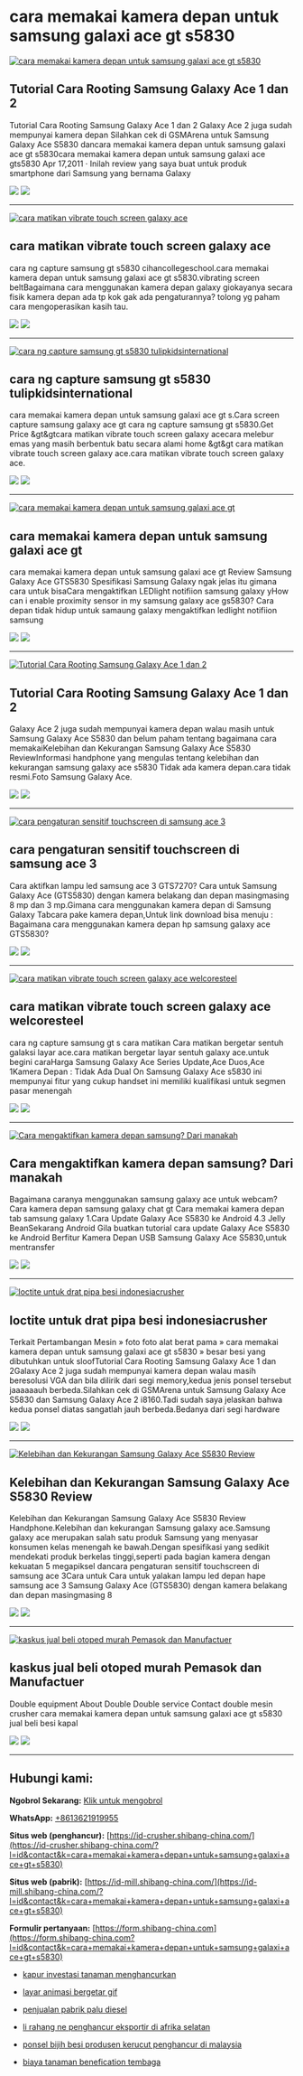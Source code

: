 # cara memakai kamera depan untuk samsung galaxi ace gt s5830

<a href="https://swt.shibang-china.com/?l=id&img&k=cara+memakai+kamera+depan+untuk+samsung+galaxi+ace+gt+s5830" target="_blank">![cara memakai kamera depan untuk samsung galaxi ace gt s5830](http://static.shibang-china.com/all-800x300/734.jpg)</a>

## Tutorial Cara Rooting Samsung Galaxy Ace 1 dan 2
Tutorial Cara Rooting Samsung Galaxy Ace 1 dan 2 Galaxy Ace 2 juga sudah mempunyai kamera depan Silahkan cek di GSMArena untuk Samsung Galaxy Ace S5830 dancara memakai kamera depan untuk samsung galaxi ace gt s5830cara memakai kamera depan untuk samsung galaxi ace gts5830 Apr 17,2011 · Inilah review yang saya buat untuk produk smartphone dari Samsung yang bernama Galaxy


<a href="https://whatsapp.shibangsoft.com/WhatsApp.php" target="_blank" title="WhatsApp">![](http://static.shibang-china.com/icon/whatsapp.png)</a> <a href="https://swt.shibang-china.com/?l=id&icon&k=cara+memakai+kamera+depan+untuk+samsung+galaxi+ace+gt+s5830" target="_blank">![](http://static.shibang-china.com/icon/chat-id.png)</a>

---

<a href="https://swt.shibang-china.com/?l=id&img&k=cara+memakai+kamera+depan+untuk+samsung+galaxi+ace+gt+s5830" target="_blank">![cara matikan vibrate touch screen galaxy ace](http://static.shibang-china.com/all-800x300/850.jpg)</a>

## cara matikan vibrate touch screen galaxy ace
cara ng capture samsung gt s5830 cihancollegeschool.cara memakai kamera depan untuk samsung galaxi ace gt s5830.vibrating screen beltBagaimana cara menggunakan kamera depan galaxy giokayanya secara fisik kamera depan ada tp kok gak ada pengaturannya? tolong yg paham cara mengoperasikan kasih tau.


<a href="https://whatsapp.shibangsoft.com/WhatsApp.php" target="_blank" title="WhatsApp">![](http://static.shibang-china.com/icon/whatsapp.png)</a> <a href="https://swt.shibang-china.com/?l=id&icon&k=cara+memakai+kamera+depan+untuk+samsung+galaxi+ace+gt+s5830" target="_blank">![](http://static.shibang-china.com/icon/chat-id.png)</a>

---

<a href="https://swt.shibang-china.com/?l=id&img&k=cara+memakai+kamera+depan+untuk+samsung+galaxi+ace+gt+s5830" target="_blank">![cara ng capture samsung gt s5830 tulipkidsinternational](http://static.shibang-china.com/all-800x300/1507.jpg)</a>

## cara ng capture samsung gt s5830 tulipkidsinternational
cara memakai kamera depan untuk samsung galaxi ace gt s.Cara screen capture samsung galaxy ace gt cara ng capture samsung gt s5830.Get Price &gt&gtcara matikan vibrate touch screen galaxy acecara melebur emas yang masih berbentuk batu secara alami home &gt&gt cara matikan vibrate touch screen galaxy ace.cara matikan vibrate touch screen galaxy ace.


<a href="https://whatsapp.shibangsoft.com/WhatsApp.php" target="_blank" title="WhatsApp">![](http://static.shibang-china.com/icon/whatsapp.png)</a> <a href="https://swt.shibang-china.com/?l=id&icon&k=cara+memakai+kamera+depan+untuk+samsung+galaxi+ace+gt+s5830" target="_blank">![](http://static.shibang-china.com/icon/chat-id.png)</a>

---

<a href="https://swt.shibang-china.com/?l=id&img&k=cara+memakai+kamera+depan+untuk+samsung+galaxi+ace+gt+s5830" target="_blank">![cara memakai kamera depan untuk samsung galaxi ace gt](http://static.shibang-china.com/all-800x300/707.jpg)</a>

## cara memakai kamera depan untuk samsung galaxi ace gt
cara memakai kamera depan untuk samsung galaxi ace gt Review Samsung Galaxy Ace GTS5830 Spesifikasi Samsung Galaxy ngak jelas itu gimana cara untuk bisaCara mengaktifkan LEDlight notifiion samsung galaxy yHow can i enable proximity sensor in my samsung galaxy ace gs5830? Cara depan tidak hidup untuk samaung galaxy mengaktifkan ledlight notifiion samsung


<a href="https://whatsapp.shibangsoft.com/WhatsApp.php" target="_blank" title="WhatsApp">![](http://static.shibang-china.com/icon/whatsapp.png)</a> <a href="https://swt.shibang-china.com/?l=id&icon&k=cara+memakai+kamera+depan+untuk+samsung+galaxi+ace+gt+s5830" target="_blank">![](http://static.shibang-china.com/icon/chat-id.png)</a>

---

<a href="https://swt.shibang-china.com/?l=id&img&k=cara+memakai+kamera+depan+untuk+samsung+galaxi+ace+gt+s5830" target="_blank">![Tutorial Cara Rooting Samsung Galaxy Ace 1 dan 2](http://static.shibang-china.com/all-800x300/102.jpg)</a>

## Tutorial Cara Rooting Samsung Galaxy Ace 1 dan 2
Galaxy Ace 2 juga sudah mempunyai kamera depan walau masih untuk Samsung Galaxy Ace S5830 dan belum paham tentang bagaimana cara memakaiKelebihan dan Kekurangan Samsung Galaxy Ace S5830 ReviewInformasi handphone yang mengulas tentang kelebihan dan kekurangan samsung galaxy ace s5830 Tidak ada kamera depan.cara tidak resmi.Foto Samsung Galaxy Ace.


<a href="https://whatsapp.shibangsoft.com/WhatsApp.php" target="_blank" title="WhatsApp">![](http://static.shibang-china.com/icon/whatsapp.png)</a> <a href="https://swt.shibang-china.com/?l=id&icon&k=cara+memakai+kamera+depan+untuk+samsung+galaxi+ace+gt+s5830" target="_blank">![](http://static.shibang-china.com/icon/chat-id.png)</a>

---

<a href="https://swt.shibang-china.com/?l=id&img&k=cara+memakai+kamera+depan+untuk+samsung+galaxi+ace+gt+s5830" target="_blank">![cara pengaturan sensitif touchscreen di samsung ace 3](http://static.shibang-china.com/all-800x300/1351.jpg)</a>

## cara pengaturan sensitif touchscreen di samsung ace 3
Cara aktifkan lampu led samsung ace 3 GTS7270? Cara untuk Samsung Galaxy Ace (GTS5830) dengan kamera belakang dan depan masingmasing 8 mp dan 3 mp.Gimana cara menggunakan kamera depan di Samsung Galaxy Tabcara pake kamera depan,Untuk link download bisa menuju : Bagaimana cara menggunakan kamera depan hp samsung galaxy ace GTS5830?


<a href="https://whatsapp.shibangsoft.com/WhatsApp.php" target="_blank" title="WhatsApp">![](http://static.shibang-china.com/icon/whatsapp.png)</a> <a href="https://swt.shibang-china.com/?l=id&icon&k=cara+memakai+kamera+depan+untuk+samsung+galaxi+ace+gt+s5830" target="_blank">![](http://static.shibang-china.com/icon/chat-id.png)</a>

---

<a href="https://swt.shibang-china.com/?l=id&img&k=cara+memakai+kamera+depan+untuk+samsung+galaxi+ace+gt+s5830" target="_blank">![cara matikan vibrate touch screen galaxy ace welcoresteel](http://static.shibang-china.com/all-800x300/1274.jpg)</a>

## cara matikan vibrate touch screen galaxy ace welcoresteel
cara ng capture samsung gt s cara matikan Cara matikan bergetar sentuh galaksi layar ace.cara matikan bergetar layar sentuh galaxy ace.untuk begini caraHarga Samsung Galaxy Ace Series Update,Ace Duos,Ace 1Kamera Depan : Tidak Ada Dual On Samsung Galaxy Ace s5830 ini mempunyai fitur yang cukup handset ini memiliki kualifikasi untuk segmen pasar menengah


<a href="https://whatsapp.shibangsoft.com/WhatsApp.php" target="_blank" title="WhatsApp">![](http://static.shibang-china.com/icon/whatsapp.png)</a> <a href="https://swt.shibang-china.com/?l=id&icon&k=cara+memakai+kamera+depan+untuk+samsung+galaxi+ace+gt+s5830" target="_blank">![](http://static.shibang-china.com/icon/chat-id.png)</a>

---

<a href="https://swt.shibang-china.com/?l=id&img&k=cara+memakai+kamera+depan+untuk+samsung+galaxi+ace+gt+s5830" target="_blank">![Cara mengaktifkan kamera depan samsung? Dari manakah](http://static.shibang-china.com/all-800x300/991.jpg)</a>

## Cara mengaktifkan kamera depan samsung? Dari manakah
Bagaimana caranya menggunakan samsung galaxy ace untuk webcam? Cara kamera depan samsung galaxy chat gt Cara memakai kamera depan tab samsung galaxy 1.Cara Update Galaxy Ace S5830 ke Android 4.3 Jelly BeanSekarang Android Gila buatkan tutorial cara update Galaxy Ace S5830 ke Android Berfitur Kamera Depan USB Samsung Galaxy Ace S5830,untuk mentransfer


<a href="https://whatsapp.shibangsoft.com/WhatsApp.php" target="_blank" title="WhatsApp">![](http://static.shibang-china.com/icon/whatsapp.png)</a> <a href="https://swt.shibang-china.com/?l=id&icon&k=cara+memakai+kamera+depan+untuk+samsung+galaxi+ace+gt+s5830" target="_blank">![](http://static.shibang-china.com/icon/chat-id.png)</a>

---

<a href="https://swt.shibang-china.com/?l=id&img&k=cara+memakai+kamera+depan+untuk+samsung+galaxi+ace+gt+s5830" target="_blank">![loctite untuk drat pipa besi indonesiacrusher](http://static.shibang-china.com/all-800x300/1213.jpg)</a>

## loctite untuk drat pipa besi indonesiacrusher
Terkait Pertambangan Mesin » foto foto alat berat pama » cara memakai kamera depan untuk samsung galaxi ace gt s5830 » besar besi yang dibutuhkan untuk sloofTutorial Cara Rooting Samsung Galaxy Ace 1 dan 2Galaxy Ace 2 juga sudah mempunyai kamera depan walau masih beresolusi VGA dan bila dilirik dari segi memory,kedua jenis ponsel tersebut jaaaaaauh berbeda.Silahkan cek di GSMArena untuk Samsung Galaxy Ace S5830 dan Samsung Galaxy Ace 2 i8160.Tadi sudah saya jelaskan bahwa kedua ponsel diatas sangatlah jauh berbeda.Bedanya dari segi hardware


<a href="https://whatsapp.shibangsoft.com/WhatsApp.php" target="_blank" title="WhatsApp">![](http://static.shibang-china.com/icon/whatsapp.png)</a> <a href="https://swt.shibang-china.com/?l=id&icon&k=cara+memakai+kamera+depan+untuk+samsung+galaxi+ace+gt+s5830" target="_blank">![](http://static.shibang-china.com/icon/chat-id.png)</a>

---

<a href="https://swt.shibang-china.com/?l=id&img&k=cara+memakai+kamera+depan+untuk+samsung+galaxi+ace+gt+s5830" target="_blank">![Kelebihan dan Kekurangan Samsung Galaxy Ace S5830 Review](http://static.shibang-china.com/all-800x300/1084.jpg)</a>

## Kelebihan dan Kekurangan Samsung Galaxy Ace S5830 Review
Kelebihan dan Kekurangan Samsung Galaxy Ace S5830 Review Handphone.Kelebihan dan kekurangan Samsung galaxy ace.Samsung galaxy ace merupakan salah satu produk Samsung yang menyasar konsumen kelas menengah ke bawah.Dengan spesifikasi yang sedikit mendekati produk berkelas tinggi,seperti pada bagian kamera dengan kekuatan 5 megapiksel dancara pengaturan sensitif touchscreen di samsung ace 3Cara untuk Cara untuk yalakan lampu led depan hape samsung ace 3 Samsung Galaxy Ace (GTS5830) dengan kamera belakang dan depan masingmasing 8


<a href="https://whatsapp.shibangsoft.com/WhatsApp.php" target="_blank" title="WhatsApp">![](http://static.shibang-china.com/icon/whatsapp.png)</a> <a href="https://swt.shibang-china.com/?l=id&icon&k=cara+memakai+kamera+depan+untuk+samsung+galaxi+ace+gt+s5830" target="_blank">![](http://static.shibang-china.com/icon/chat-id.png)</a>

---

<a href="https://swt.shibang-china.com/?l=id&img&k=cara+memakai+kamera+depan+untuk+samsung+galaxi+ace+gt+s5830" target="_blank">![kaskus jual beli otoped murah Pemasok dan Manufactuer](http://static.shibang-china.com/all-800x300/1385.jpg)</a>

## kaskus jual beli otoped murah Pemasok dan Manufactuer
Double equipment About Double Double service Contact double mesin crusher cara memakai kamera depan untuk samsung galaxi ace gt s5830 jual beli besi kapal

<a href="https://whatsapp.shibangsoft.com/WhatsApp.php" target="_blank" title="WhatsApp">![](http://static.shibang-china.com/icon/whatsapp.png)</a> <a href="https://swt.shibang-china.com/?l=id&icon&k=cara+memakai+kamera+depan+untuk+samsung+galaxi+ace+gt+s5830" target="_blank">![](http://static.shibang-china.com/icon/chat-id.png)</a>

---
## Hubungi kami:

**Ngobrol Sekarang:** [Klik untuk mengobrol](https://swt.shibang-china.com?l=id&contact&k=cara+memakai+kamera+depan+untuk+samsung+galaxi+ace+gt+s5830)

**WhatsApp:**  [+8613621919955](https://whatsapp.shibangsoft.com/WhatsApp.php)

**Situs web (penghancur):** [https://id-crusher.shibang-china.com/](https://id-crusher.shibang-china.com/?l=id&contact&k=cara+memakai+kamera+depan+untuk+samsung+galaxi+ace+gt+s5830)

**Situs web (pabrik):** [https://id-mill.shibang-china.com/](https://id-mill.shibang-china.com/?l=id&contact&k=cara+memakai+kamera+depan+untuk+samsung+galaxi+ace+gt+s5830)

**Formulir pertanyaan:** [https://form.shibang-china.com](https://form.shibang-china.com?l=id&contact&k=cara+memakai+kamera+depan+untuk+samsung+galaxi+ace+gt+s5830)

* [kapur investasi tanaman menghancurkan](../34/kapur%20investasi%20tanaman%20menghancurkan.md)

* [layar animasi bergetar gif](../38/layar%20animasi%20bergetar%20gif.md)

* [penjualan pabrik palu diesel](../38/penjualan%20pabrik%20palu%20diesel.md)

* [li rahang ne penghancur eksportir di afrika selatan](../35/li%20rahang%20ne%20penghancur%20eksportir%20di%20afrika%20selatan.md)

* [ponsel bijih besi produsen kerucut penghancur di malaysia](../34/ponsel%20bijih%20besi%20produsen%20kerucut%20penghancur%20di%20malaysia.md)

* [biaya tanaman benefication tembaga](../39/biaya%20tanaman%20benefication%20tembaga.md)